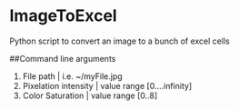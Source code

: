 # ImageToExcel
Python script to convert an image to a bunch of excel cells

##Command line arguments

1. File path | i.e. ~/myFile.jpg
2. Pixelation intensity | value range [0....infinity]
3. Color Saturation |  value range [0..8]
